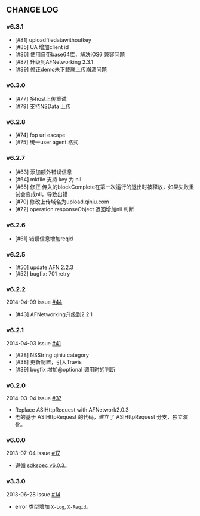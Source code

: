 ## CHANGE LOG

### v6.3.1

- [#81] uploadfiledatawithoutkey
- [#85] UA 增加client id
- [#86] 使用自带base64库，解决iOS6 兼容问题
- [#87] 升级到AFNetworking 2.3.1
- [#89] 修正demo未下载就上传崩溃问题

### v6.3.0

- [#77] 多host上传重试
- [#79] 支持NSData 上传

### v6.2.8

- [#74] fop url escape
- [#75] 统一user agent 格式

### v6.2.7

- [#63] 添加额外错误信息
- [#64] mkfile 支持 key 为 nil
- [#65] 修正 传入的blockComplete在第一次运行的退出时被释放，如果失败重试会变成nil，导致出错
- [#70] 修改上传域名为upload.qiniu.com
- [#72] operation.responseObject 返回增加nil 判断

### v6.2.6

- [#61] 错误信息增加reqid

### v6.2.5

- [#50] update AFN 2.2.3
- [#52] bugfix: 701 retry

### v6.2.2

2014-04-09 issue [#44](https://github.com/qiniu/ios-sdk/pull/44)

- [#43] AFNetworking升级到2.2.1

### v6.2.1

2014-04-03 issue [#41](https://github.com/qiniu/ios-sdk/pull/41)

- [#28] NSString qiniu category
- [#38] 更新配置，引入Travis
- [#39] bugfix 增加@optional 调用时的判断

### v6.2.0

2014-03-04 issue [#37](https://github.com/qiniu/ios-sdk/pull/37)

- Replace ASIHttpRequest with AFNetwork2.0.3
- 老的基于 ASIHttpRequest 的代码，建立了 ASIHttpRequest 分支，独立演化。


### v6.0.0

2013-07-04 issue [#17](https://github.com/qiniu/ios-sdk/pull/17)

- 遵循 [sdkspec v6.0.3](https://github.com/qiniu/sdkspec/tree/v6.0.3)。


### v3.3.0

2013-06-28 issue [#14](https://github.com/qiniu/ios-sdk/pull/14)

- error 类型增加 `X-Log`, `X-Reqid`。

